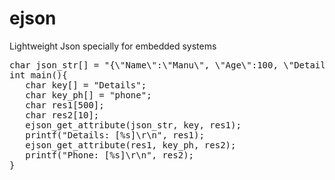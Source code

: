 # ejson
Lightweight Json specially for embedded systems

<pre>
char json_str[] = "{\"Name\":\"Manu\", \"Age\":100, \"Details\":{\"address\":\"kollam\", \"phone\":101}}";
int main(){
   char key[] = "Details";
   char key_ph[] = "phone";
   char res1[500];
   char res2[10]; 
   ejson_get_attribute(json_str, key, res1);
   printf("Details: [%s]\r\n", res1);
   ejson_get_attribute(res1, key_ph, res2);
   printf("Phone: [%s]\r\n", res2);
}
</pre>
